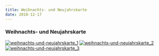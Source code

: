 ```yaml
---
title: Weihnachts- und Neujahrskarte
date: 2018-12-17
---
```


<!--mehr-->

### Weihnachts- und Neujahrskarte

<div class="gallery row">
    <a href="{% include img-link id='weihnachts-und-neujahrskarte_1' folder='ueber-uns' %}" data-size="2339x1654" data-med-size="2339x1654" data-med="{% include img-link id='weihnachts-und-neujahrskarte_1' folder='ueber-uns' %}" class="col">
        <img src="{% include img-link id='weihnachts-und-neujahrskarte_1' options='w_400' folder='ueber-uns' %}" style="max-width: 100%;" alt="weihnachts-und-neujahrskarte_1"></a>
    <a href="{% include img-link id='weihnachts-und-neujahrskarte_2' folder='ueber-uns' %}" data-size="2339x1654" data-med-size="2339x1654" data-med="{% include img-link id='weihnachts-und-neujahrskarte_2' folder='ueber-uns' %}" class="col">
        <img src="{% include img-link id='weihnachts-und-neujahrskarte_2' options='w_400' folder='ueber-uns' %}" style="max-width: 100%;" alt="weihnachts-und-neujahrskarte_2"></a>
    <a href="{% include img-link id='weihnachts-und-neujahrskarte_3' folder='ueber-uns' %}" data-size="3212x2289" data-med-size="3212x2289" data-med="{% include img-link id='weihnachts-und-neujahrskarte_3' folder='ueber-uns' %}" class="col">
        <img src="{% include img-link id='weihnachts-und-neujahrskarte_3' options='w_400' folder='ueber-uns' %}" style="max-width: 100%;" alt="weihnachts-und-neujahrskarte_3"></a>
</div>
<br><br><br><br><br>
